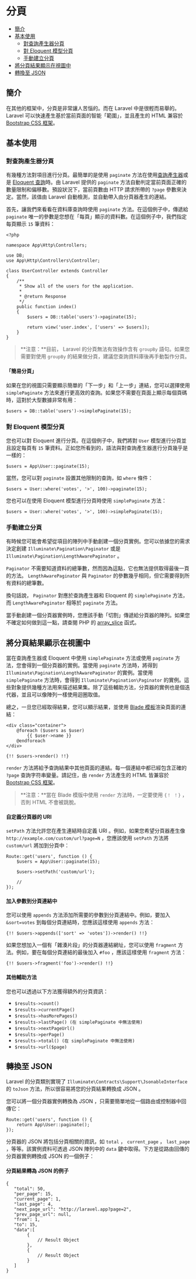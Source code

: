 # 分頁

- [簡介](#introduction)
- [基本使用](#basic-usage)
    - [對查詢產生器分頁](#paginating-query-builder-results)
    - [對 Eloquent 模型分頁](#paginating-eloquent-results)
    - [手動建立分頁](#manually-creating-a-paginator)
- [將分頁結果顯示在視圖中](#displaying-results-in-a-view)
- [轉換至 JSON](#converting-results-to-json)

<a name="introduction"></a>
## 簡介

在其他的框架中，分頁是非常讓人苦惱的。而在 Laravel 中是很輕而易舉的。 Laravel 可以快速產生基於當前頁面的智能「範圍」，並且產生的 HTML 兼容於 [Bootstrap CSS 框架](http://getbootstrap.com/)。

<a name="basic-usage"></a>
## 基本使用

<a name="paginating-query-builder-results"></a>
### 對查詢產生器分頁

有幾種方法對項目進行分頁。最簡單的是使用 `paginate` 方法在使用[查詢產生器](/docs/{{version}}/queries)或是 [Eloquent 查詢](/docs/{{version}}/eloquent)時。由 Laravel 提供的 `paginate` 方法自動判定當前頁面正確的數量限制和偏移數。預設狀況下，當前頁數由 HTTP 請求所帶的 `?page` 參數來決定。當然，該值由 Laravel 自動檢測，並自動帶入由分頁器產生的連結。

首先，讓我們來看看在資料庫查詢時使用 `paginate` 方法。在這個例子中，傳遞給 `paginate` 唯一的參數是您想在「每頁」顯示的資料數。在這個例子中，我們指定每頁顯示 `15` 筆資料：

    <?php

    namespace App\Http\Controllers;

    use DB;
    use App\Http\Controllers\Controller;

    class UserController extends Controller
    {
        /**
         * Show all of the users for the application.
         *
         * @return Response
         */
        public function index()
        {
            $users = DB::table('users')->paginate(15);

            return view('user.index', ['users' => $users]);
        }
    }

> **注意：**目前， Laravel 的分頁無法有效操作含有 `groupBy` 語句。如果您需要對使用 `groupBy` 的結果做分頁，建議您查詢資料庫後再手動製作分頁。

#### 「簡易分頁」

如果在您的視圖只需要顯示簡單的「下一步」和「上一步」連結，您可以選擇使用 `simplePaginate` 方法來進行更高效的查詢。如果您不需要在頁面上顯示每個頁碼時，這對於大型數據非常有用：

    $users = DB::table('users')->simplePaginate(15);

<a name="paginating-eloquent-results"></a>
### 對 Eloquent 模型分頁

您也可以對 Eloquent 進行分頁。在這個例子中，我們將對 `User` 模型進行分頁並且設定每頁有 `15` 筆資料。正如您所看到的，語法與對查詢產生器進行分頁幾乎是一樣的：

    $users = App\User::paginate(15);

當然，您可以對 `paginate` 設置其他限制的查詢，如 `where` 條件：

    $users = User::where('votes', '>', 100)->paginate(15);

您也可以在使用 Eloquent 模型進行分頁時使用 `simplePaginate` 方法：

    $users = User::where('votes', '>', 100)->simplePaginate(15);

<a name="manually-creating-a-paginator"></a>
### 手動建立分頁

有時候您可能會希望從項目的陣列中手動創建一個分頁實例。您可以依據您的需求決定創建 `Illuminate\Pagination\Paginator` 或是 `Illuminate\Pagination\LengthAwarePaginator` 。

`Paginator` 不需要知道資料的總筆數，然而因為這點，它也無法提供取得最後一頁的方法。 `LengthAwarePaginator` 與 `Paginator` 的參數幾乎相同，但它需要得到所有資料的總筆數。

換句話說， `Paginator` 對應於查詢產生器和 Eloquent 的 `simplePaginate` 方法，而 `LengthAwarePaginator` 相等於 `paginate` 方法。

當手動創建一個分頁器實例時，您應該手動「切割」傳遞給分頁器的陣列。如果您不確定如何做到這一點，請查閱 PHP 的 [array_slice](http://php.net/manual/en/function.array-slice.php) 函式。

<a name="displaying-results-in-a-view"></a>
## 將分頁結果顯示在視圖中

當在查詢產生器或 Eloquent 中使用 `simplePaginate` 方法或使用 `paginate` 方法，您會得到一個分頁器的實例。當使用 `paginate` 方法時，將得到 `Illuminate\Pagination\LengthAwarePaginator` 的實例。當使用 `simplePaginate` 方法時，會得到 `Illuminate\Pagination\Paginator` 的實例。這些對象提供幾種方法用來描述結果集。除了這些輔助方法，分頁器的實例也是個迭代器，並且可以像陣列一樣使用迴圈取值。

總之，一旦您已經取得結果，您可以顯示結果，並使用 [Blade 模板](/docs/{{version}}/blade)渲染頁面的連結：

    <div class="container">
        @foreach ($users as $user)
            {{ $user->name }}
        @endforeach
    </div>

    {!! $users->render() !!}

`render` 方法將給予查詢結果中其他頁面的連結。每一個連結中都已經包含正確的 `?page` 查詢字符串變量。請記住，由 `render` 方法產生的 HTML 皆兼容於 [Bootstrap CSS 框架](https://getbootstrap.com)。

> **注意：**當在 Blade 模版中使用 `render` 方法時，一定要使用 `{！ ！}` ，否則 HTML 不會被跳脫。

#### 自定義分頁器的 URI

`setPath` 方法允許您在產生連結時自定義 URI 。例如，如果您希望分頁器產生像 `http://example.com/custom/url?page=N` ，您應該使用 `setPath` 方法將 `custom/url` 將加到分頁中：

    Route::get('users', function () {
        $users = App\User::paginate(15);

        $users->setPath('custom/url');

        //
    });

#### 加入參數到分頁連結中

您可以使用 `appends` 方法添加所需要的參數到分頁連結中。例如，要加入 `&sort=votes` 到每個分頁連結時，您應該這樣使用 `appends` 方法：

    {!! $users->appends(['sort' => 'votes'])->render() !!}

如果您想加入一個有「雜湊片段」的分頁器連結網址，您可以使用 `fragment` 方法。例如，要在每個分頁連結的最後加入 `#foo` ，應該這樣使用 `fragment` 方法：

    {!! $users->fragment('foo')->render() !!}

#### 其他輔助方法

您也可以透過以下方法獲得額外的分頁資訊：

- `$results->count()`
- `$results->currentPage()`
- `$results->hasMorePages()`
- `$results->lastPage() (在 simplePaginate 中無法使用)`
- `$results->nextPageUrl()`
- `$results->perPage()`
- `$results->total() (在 simplePaginate 中無法使用)`
- `$results->url($page)`

<a name="converting-results-to-json"></a>
## 轉換至 JSON

Laravel 的分頁類別實現了 `Illuminate\Contracts\Support\JsonableInterface` 的 `toJson` 方法，所以很容易將您的分頁結果轉換成 JSON 。

您可以將一個分頁器實例轉換為 JSON ，只需要簡單地從一個路由或控制器中回傳它：

    Route::get('users', function () {
        return App\User::paginate();
    });

分頁器的 JSON 將包括分頁相關的資訊，如 `total` ， `current_page` ， `last_page` ，等等。該實例資料可透過 JSON 陣列中的 `data` 鍵中取得。下方是從路由回傳的分頁器實例轉換成 JSON 的一個例子：

#### 分頁結果轉為 JSON 的例子

    {
       "total": 50,
       "per_page": 15,
       "current_page": 1,
       "last_page": 4,
       "next_page_url": "http://laravel.app?page=2",
       "prev_page_url": null,
       "from": 1,
       "to": 15,
       "data":[
            {
                // Result Object
            },
            {
                // Result Object
            }
       ]
    }
